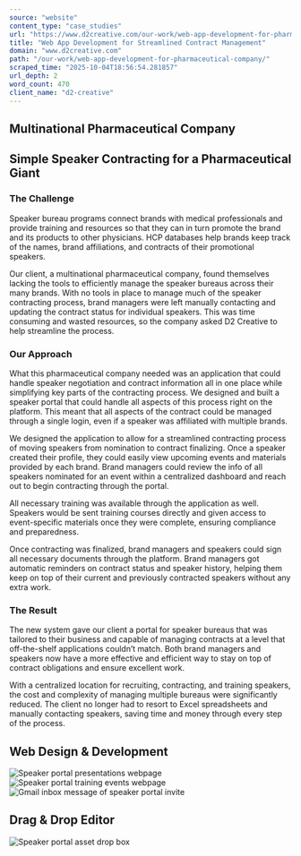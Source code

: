 ```yaml
---
source: "website"
content_type: "case_studies"
url: "https://www.d2creative.com/our-work/web-app-development-for-pharmaceutical-company/"
title: "Web App Development for Streamlined Contract Management"
domain: "www.d2creative.com"
path: "/our-work/web-app-development-for-pharmaceutical-company/"
scraped_time: "2025-10-04T18:56:54.281857"
url_depth: 2
word_count: 470
client_name: "d2-creative"
---
```


## Multinational Pharmaceutical Company

## Simple Speaker Contracting for a Pharmaceutical Giant

### The Challenge

Speaker bureau programs connect brands with medical professionals and provide training and resources so that they can in turn promote the brand and its products to other physicians. HCP databases help brands keep track of the names, brand affiliations, and contracts of their promotional speakers.

Our client, a multinational pharmaceutical company, found themselves lacking the tools to efficiently manage the speaker bureaus across their many brands. With no tools in place to manage much of the speaker contracting process, brand managers were left manually contacting and updating the contract status for individual speakers. This was time consuming and wasted resources, so the company asked D2 Creative to help streamline the process.

### Our Approach

What this pharmaceutical company needed was an application that could handle speaker negotiation and contract information all in one place while simplifying key parts of the contracting process. We designed and built a speaker portal that could handle all aspects of this process right on the platform. This meant that all aspects of the contract could be managed through a single login, even if a speaker was affiliated with multiple brands.

We designed the application to allow for a streamlined contracting process of moving speakers from nomination to contract finalizing. Once a speaker created their profile, they could easily view upcoming events and materials provided by each brand. Brand managers could review the info of all speakers nominated for an event within a centralized dashboard and reach out to begin contracting through the portal.

All necessary training was available through the application as well. Speakers would be sent training courses directly and given access to event-specific materials once they were complete, ensuring compliance and preparedness.

Once contracting was finalized, brand managers and speakers could sign all necessary documents through the platform. Brand managers got automatic reminders on contract status and speaker history, helping them keep on top of their current and previously contracted speakers without any extra work.

### The Result

The new system gave our client a portal for speaker bureaus that was tailored to their business and capable of managing contracts at a level that off-the-shelf applications couldn’t match. Both brand managers and speakers now have a more effective and efficient way to stay on top of contract obligations and ensure excellent work.

With a centralized location for recruiting, contracting, and training speakers, the cost and complexity of managing multiple bureaus were significantly reduced. The client no longer had to resort to Excel spreadsheets and manually contacting speakers, saving time and money through every step of the process.

## Web Design & Development

![Speaker portal presentations webpage](https://www.d2creative.com/wp-content/uploads/2022/07/healthcare-speaker-portal-mobile-website-1@2x.png) ![Speaker portal training events webpage](https://www.d2creative.com/wp-content/uploads/2022/07/healthcare-speaker-portal-mobile-website-2@2x.png) ![Gmail inbox message of speaker portal invite](https://www.d2creative.com/wp-content/uploads/2022/07/healthcare-speaker-portal-mobile-website-3@2x.png)

## Drag & Drop Editor

![Speaker portal asset drop box](https://www.d2creative.com/wp-content/uploads/2022/07/healthcare-speaker-portal-mobile-dd-editor@2x-1.png)